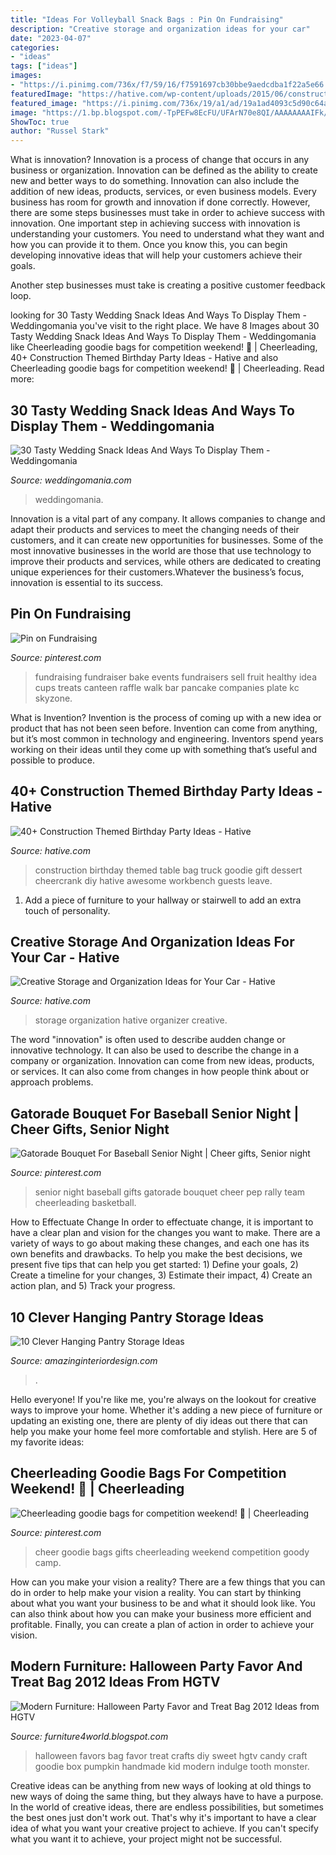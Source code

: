 ```yaml
---
title: "Ideas For Volleyball Snack Bags : Pin On Fundraising"
description: "Creative storage and organization ideas for your car"
date: "2023-04-07"
categories:
- "ideas"
tags: ["ideas"]
images:
- "https://i.pinimg.com/736x/f7/59/16/f7591697cb30bbe9aedcdba1f22a5e66.jpg"
featuredImage: "https://hative.com/wp-content/uploads/2015/06/construction-birthday-party/34-construction-themed-birthday-party.jpg"
featured_image: "https://i.pinimg.com/736x/19/a1/ad/19a1ad4093c5d90c64a2b695890a891e.jpg"
image: "https://1.bp.blogspot.com/-TpPEFw8EcFU/UFArN70e8QI/AAAAAAAAIFk/-9nHbl-FEF8/s1600/Halloween-Party-Favor-Treat-Bag-2013-Ideas-15.jpg"
ShowToc: true
author: "Russel Stark"
---
```



What is innovation?
Innovation is a process of change that occurs in any business or organization. Innovation can be defined as the ability to create new and better ways to do something. Innovation can also include the addition of new ideas, products, services, or even business models. Every business has room for growth and innovation if done correctly. However, there are some steps businesses must take in order to achieve success with innovation.
One important step in achieving success with innovation is understanding your customers. You need to understand what they want and how you can provide it to them. Once you know this, you can begin developing innovative ideas that will help your customers achieve their goals.

Another step businesses must take is creating a positive customer feedback loop.

	

		
looking for 30 Tasty Wedding Snack Ideas And Ways To Display Them - Weddingomania you've visit to the right place. We have 8 Images about 30 Tasty Wedding Snack Ideas And Ways To Display Them - Weddingomania like Cheerleading goodie bags for competition weekend! 🎀 | Cheerleading, 40+ Construction Themed Birthday Party Ideas - Hative and also Cheerleading goodie bags for competition weekend! 🎀 | Cheerleading. Read more:
		
    
## 30 Tasty Wedding Snack Ideas And Ways To Display Them - Weddingomania

<img loading=lazy src="https://i.weddingomania.com/30-Tasty-Wedding-Snack-Ideas13.jpg" onerror="this.onerror=null;this.src='https://tse3.mm.bing.net/th?id=OIP.M8F0o-1lQ2EJ3EfU2LZtzwAAAA&amp;pid=15.1';" alt="30 Tasty Wedding Snack Ideas And Ways To Display Them - Weddingomania">

_Source: weddingomania.com_

>weddingomania. 

	

Innovation is a vital part of any company. It allows companies to change and adapt their products and services to meet the changing needs of their customers, and it can create new opportunities for businesses. Some of the most innovative businesses in the world are those that use technology to improve their products and services, while others are dedicated to creating unique experiences for their customers.Whatever the business’s focus, innovation is essential to its success.

    
## Pin On Fundraising

<img loading=lazy src="https://i.pinimg.com/736x/4c/1b/b2/4c1bb263560252f109387d296e87f699--fundraiser-food-fundraising-events.jpg" onerror="this.onerror=null;this.src='https://tse4.mm.bing.net/th?id=OIP.8qY-j027WpOZRBfwgZh4SQHaJ4&amp;pid=15.1';" alt="Pin on Fundraising">

_Source: pinterest.com_

>fundraising fundraiser bake events fundraisers sell fruit healthy idea cups treats canteen raffle walk bar pancake companies plate kc skyzone. 

	

What is Invention?
Invention is the process of coming up with a new idea or product that has not been seen before. Invention can come from anything, but it’s most common in technology and engineering. Inventors spend years working on their ideas until they come up with something that’s useful and possible to produce.

    
## 40+ Construction Themed Birthday Party Ideas - Hative

<img loading=lazy src="https://hative.com/wp-content/uploads/2015/06/construction-birthday-party/34-construction-themed-birthday-party.jpg" onerror="this.onerror=null;this.src='https://tse1.mm.bing.net/th?id=OIP.ReTwfQs_dhHGtMCuliy65gHaE8&amp;pid=15.1';" alt="40+ Construction Themed Birthday Party Ideas - Hative">

_Source: hative.com_

>construction birthday themed table bag truck goodie gift dessert cheercrank diy hative awesome workbench guests leave. 

	

1. Add a piece of furniture to your hallway or stairwell to add an extra touch of personality.

    
## Creative Storage And Organization Ideas For Your Car - Hative

<img loading=lazy src="https://hative.com/wp-content/uploads/2015/04/car-storage-ideas/6-car-storage-organization-ideas.jpg" onerror="this.onerror=null;this.src='https://tse1.mm.bing.net/th?id=OIP.PkbToMCXv7UygEKcoQtKsgHaJ4&amp;pid=15.1';" alt="Creative Storage and Organization Ideas for Your Car - Hative">

_Source: hative.com_

>storage organization hative organizer creative. 

	

The word "innovation" is often used to describe audden change or innovative technology. It can also be used to describe the change in a company or organization. Innovation can come from new ideas, products, or services. It can also come from changes in how people think about or approach problems.

    
## Gatorade Bouquet For Baseball Senior Night | Cheer Gifts, Senior Night

<img loading=lazy src="https://i.pinimg.com/736x/f7/59/16/f7591697cb30bbe9aedcdba1f22a5e66.jpg" onerror="this.onerror=null;this.src='https://tse3.mm.bing.net/th?id=OIP.MkNFVUIXG-o8T_n6IhbeqgHaNK&amp;pid=15.1';" alt="Gatorade Bouquet For Baseball Senior Night | Cheer gifts, Senior night">

_Source: pinterest.com_

>senior night baseball gifts gatorade bouquet cheer pep rally team cheerleading basketball. 

	

How to Effectuate Change
In order to effectuate change, it is important to have a clear plan and vision for the changes you want to make. There are a variety of ways to go about making these changes, and each one has its own benefits and drawbacks. To help you make the best decisions, we present five tips that can help you get started: 1) Define your goals, 2) Create a timeline for your changes, 3) Estimate their impact, 4) Create an action plan, and 5) Track your progress.

    
## 10 Clever Hanging Pantry Storage Ideas

<img loading=lazy src="http://www.amazinginteriordesign.com/wp-content/uploads/2017/06/10-Clever-Hanging-Pantry-Storage-Ideas-2.jpg" onerror="this.onerror=null;this.src='https://tse2.mm.bing.net/th?id=OIP.1dzabl83b3pQlryBNexG1gHaNH&amp;pid=15.1';" alt="10 Clever Hanging Pantry Storage Ideas">

_Source: amazinginteriordesign.com_

>. 

	

Hello everyone! If you're like me, you're always on the lookout for creative ways to improve your home. Whether it's adding a new piece of furniture or updating an existing one, there are plenty of diy ideas out there that can help you make your home feel more comfortable and stylish. Here are 5 of my favorite ideas: 

    
## Cheerleading Goodie Bags For Competition Weekend! 🎀 | Cheerleading

<img loading=lazy src="https://i.pinimg.com/736x/19/a1/ad/19a1ad4093c5d90c64a2b695890a891e.jpg" onerror="this.onerror=null;this.src='https://tse1.mm.bing.net/th?id=OIP.SOPHS-35PoJsPpSxZt3oVgHaJ4&amp;pid=15.1';" alt="Cheerleading goodie bags for competition weekend! 🎀 | Cheerleading">

_Source: pinterest.com_

>cheer goodie bags gifts cheerleading weekend competition goody camp. 

	

How can you make your vision a reality?
There are a few things that you can do in order to help make your vision a reality. You can start by thinking about what you want your business to be and what it should look like. You can also think about how you can make your business more efficient and profitable. Finally, you can create a plan of action in order to achieve your vision.

    
## Modern Furniture: Halloween Party Favor And Treat Bag 2012 Ideas From HGTV

<img loading=lazy src="https://1.bp.blogspot.com/-TpPEFw8EcFU/UFArN70e8QI/AAAAAAAAIFk/-9nHbl-FEF8/s1600/Halloween-Party-Favor-Treat-Bag-2013-Ideas-15.jpg" onerror="this.onerror=null;this.src='https://tse1.mm.bing.net/th?id=OIP.yuT4OQVGkU6DuTuTRMYZ8wHaJ7&amp;pid=15.1';" alt="Modern Furniture: Halloween Party Favor and Treat Bag 2012 Ideas from HGTV">

_Source: furniture4world.blogspot.com_

>halloween favors bag favor treat crafts diy sweet hgtv candy craft goodie box pumpkin handmade kid modern indulge tooth monster. 

	

Creative ideas can be anything from new ways of looking at old things to new ways of doing the same thing, but they always have to have a purpose. In the world of creative ideas, there are endless possibilities, but sometimes the best ones just don't work out. That's why it's important to have a clear idea of what you want your creative project to achieve. If you can't specify what you want it to achieve, your project might not be successful.

